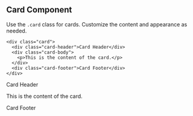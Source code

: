 <link rel="stylesheet" href="../inteccss.styles.css">

<h2>Card Component</h2>
  <p>Use the <code>.card</code> class for cards. Customize the content and appearance as needed.</p>

    <div class="card">
      <div class="card-header">Card Header</div>
      <div class="card-body">
        <p>This is the content of the card.</p>
      </div>
      <div class="card-footer">Card Footer</div>
    </div>
    
<div class="card">
  <div class="card-header">Card Header</div>
  <div class="card-body">
    <p>This is the content of the card.</p>
  </div>
  <div class="card-footer">Card Footer</div>
</div>